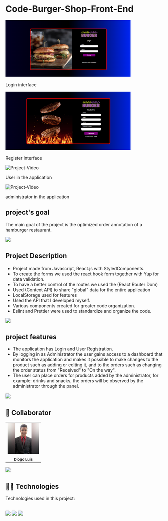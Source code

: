 <h1>Code-Burger-Shop-Front-End</h1>


<img src="./src/assets/Interface-Login.png"  width="400px" alt="Project-Img">

<p>Login interface</p>

<img src="./src/assets/Interface-Register.png"  width="400px" alt="Project-Img">

<p>Register interface</p>

<img src="./src/assets/User-Application.gif"  width="600px" alt="Project-Video">

<p>User in the application</p>

<img src="./src/assets/Admin-Application.gif"  width="600px" alt="Project-Video">

<p>administrator in the application</p>

<h2>project's goal</h2> 

The main goal of the project is the optimized order annotation of a hamburger restaurant.

<a href="https://www.youtube.com/watch?v=qFLhGq0060w" target="_blank"  ><img src="https://user-images.githubusercontent.com/73097560/115834477-dbab4500-a447-11eb-908a-139a6edaec5c.gif"></a>

<h2>Project Description</h2>

<ul>

<li>Project made from Javascript, React.js with StyledComponents.</li>

<li>To create the forms we used the react hook form together with Yup for data validation.</li>

<li>To have a better control of the routes we used the (React Router Dom)</li>

<li>Used (Context API) to share "global" data for the entire application</li>

<li>LocalStorage used for features</li>

<li>Used the API that I developed myself.</li>

<li>Various components created for greater code organization.</li>

<li>Eslint and Prettier were used to standardize and organize the code.</li>

</ul>

<a href="https://www.youtube.com/watch?v=qFLhGq0060w" target="_blank"  ><img src="https://user-images.githubusercontent.com/73097560/115834477-dbab4500-a447-11eb-908a-139a6edaec5c.gif"></a>

<h2>project features</h2> 

<ul>

<li>The application has Login and User Registration.</li>

<li>By logging in as Administrator the user gains access to a dashboard that monitors the application and makes it possible to make changes to the product such as adding or editing it, and to the orders such as changing the order status from "Received" to "On the way". </li>

<li>The user can place orders for products added by the administrator, for example: drinks and snacks, the orders will be observed by the administrator through the panel.</li>

</ul>

<a href="https://www.youtube.com/watch?v=qFLhGq0060w" target="_blank"  ><img src="https://user-images.githubusercontent.com/73097560/115834477-dbab4500-a447-11eb-908a-139a6edaec5c.gif"></a>

<h2>🤝 Collaborator </h2> 
<table>
  <tr>
    <td align="center">
      <a href="#">
      <img src="./src/assets//Perfil.jpg"  width="100px;" alt="Foto do Diogo Luis no GitHub">
      <br>
        <sub>
          <b>Diogo Luis</b>
        </sub>
      </a>
    </td>
  </tr>
</table>

<a href="https://www.youtube.com/watch?v=qFLhGq0060w" target="_blank"  ><img src="https://user-images.githubusercontent.com/73097560/115834477-dbab4500-a447-11eb-908a-139a6edaec5c.gif"></a>

<h2> 👨‍💻 Technologies </h2>

Technologies used in this project:

<br>


<img src="https://img.shields.io/badge/JavaScript-F7DF1E?style=for-the-badge&logo=javascript&logoColor=black" />
<img src="https://img.shields.io/badge/React-20232A?style=for-the-badge&logo=react&logoColor=61DAFB" />
<img src=https://img.shields.io/badge/styled--components-DB7093?style=for-the-badge&logo=styled-components&logoColor=white />


